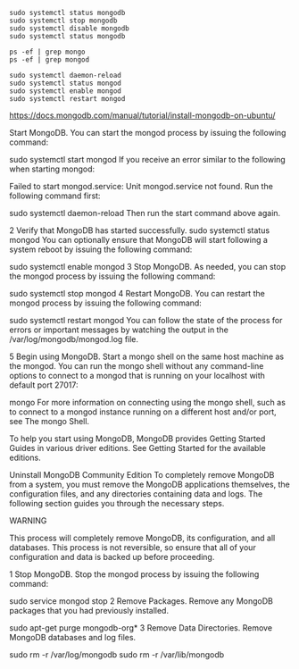     sudo systemctl status mongodb
    sudo systemctl stop mongodb
    sudo systemctl disable mongodb
    sudo systemctl status mongodb
  
    ps -ef | grep mongo
    ps -ef | grep mongod
  
    sudo systemctl daemon-reload
    sudo systemctl status mongod
    sudo systemctl enable mongod
    sudo systemctl restart mongod

https://docs.mongodb.com/manual/tutorial/install-mongodb-on-ubuntu/


Start MongoDB.
You can start the mongod process by issuing the following command:

sudo systemctl start mongod
If you receive an error similar to the following when starting mongod:

Failed to start mongod.service: Unit mongod.service not found.
Run the following command first:

sudo systemctl daemon-reload
Then run the start command above again.

2
Verify that MongoDB has started successfully.
sudo systemctl status mongod
You can optionally ensure that MongoDB will start following a system reboot by issuing the following command:

sudo systemctl enable mongod
3
Stop MongoDB.
As needed, you can stop the mongod process by issuing the following command:

sudo systemctl stop mongod
4
Restart MongoDB.
You can restart the mongod process by issuing the following command:

sudo systemctl restart mongod
You can follow the state of the process for errors or important messages by watching the output in the /var/log/mongodb/mongod.log file.

5
Begin using MongoDB.
Start a mongo shell on the same host machine as the mongod. You can run the mongo shell without any command-line options to connect to a mongod that is running on your localhost with default port 27017:

mongo
For more information on connecting using the mongo shell, such as to connect to a mongod instance running on a different host and/or port, see The mongo Shell.

To help you start using MongoDB, MongoDB provides Getting Started Guides in various driver editions. See Getting Started for the available editions.

Uninstall MongoDB Community Edition
To completely remove MongoDB from a system, you must remove the MongoDB applications themselves, the configuration files, and any directories containing data and logs. The following section guides you through the necessary steps.

WARNING

This process will completely remove MongoDB, its configuration, and all databases. This process is not reversible, so ensure that all of your configuration and data is backed up before proceeding.

1
Stop MongoDB.
Stop the mongod process by issuing the following command:

sudo service mongod stop
2
Remove Packages.
Remove any MongoDB packages that you had previously installed.

sudo apt-get purge mongodb-org*
3
Remove Data Directories.
Remove MongoDB databases and log files.

sudo rm -r /var/log/mongodb
sudo rm -r /var/lib/mongodb

